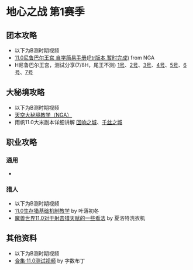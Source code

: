 # 地心之战 第1赛季

## 团本攻略

* 以下为B测时期视频
* [11.0尼鲁巴尔王宫 自学简易手册(Ptr版本 暂时完成)](https://nga.178.com/read.php?tid=40880837) from NGA
* H尼鲁巴尔王宫，测试分享(7/8H，尾王不测) [1号](https://nga.178.com/read.php?tid=40884444)、[2号](https://nga.178.com/read.php?tid=40667894)、[3号](https://nga.178.com/read.php?tid=40717928)、[4号](https://nga.178.com/read.php?tid=40624453)、[5号](https://nga.178.com/read.php?tid=40592271)、[6号](https://nga.178.com/read.php?tid=40646062)、[7号](https://nga.178.com/read.php?tid=40882411)

## 大秘境攻略

* 以下为B测时期视频
* [天空大秘境教学（NGA）](https://nga.178.com/read.php?tid=40888495) 
* 雨帆11.0大米副本详细讲解 [回响之城](https://www.bilibili.com/video/BV1aW42197NA)、[千丝之城](https://www.bilibili.com/video/BV1E142187uw/)

## 职业攻略

### 通用

* 

### 猎人

* 以下为B测时期视频
* [11.0生存猎基础机制教学](https://www.bilibili.com/video/BV1Rb421E79G/) by 叶落初冬
* [魔兽世界11.0对于射击猎天赋的一些看法](https://www.bilibili.com/video/BV1bkeyeQEvr) by 夏洛特洗衣机

## 其他资料

* 以下为B测时期视频
* [合集·11.0测试视频](https://space.bilibili.com/3135560/channel/collectiondetail?sid=2882206) by 字数布丁
